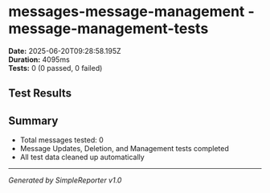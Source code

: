 # messages-message-management - message-management-tests

**Date:** 2025-06-20T09:28:58.195Z  
**Duration:** 4095ms  
**Tests:** 0 (0 passed, 0 failed)

## Test Results



## Summary

- Total messages tested: 0
- Message Updates, Deletion, and Management tests completed
- All test data cleaned up automatically

---
*Generated by SimpleReporter v1.0*
